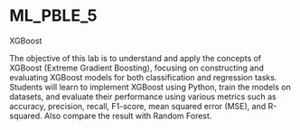 # ML_PBLE_5
XGBoost

The objective of this lab is to understand and apply the concepts of XGBoost (Extreme
Gradient Boosting), focusing on constructing and evaluating XGBoost models for both
classification and regression tasks. Students will learn to implement XGBoost using Python,
train the models on datasets, and evaluate their performance using various metrics such as
accuracy, precision, recall, F1-score, mean squared error (MSE), and R-squared. Also
compare the result with Random Forest.

